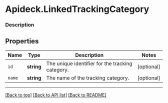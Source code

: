 # Apideck.LinkedTrackingCategory

### Description

## Properties
Name | Type | Description | Notes
------------ | ------------- | ------------- | -------------
`id` | **string** | The unique identifier for the tracking category. | [optional] 
`name` | **string** | The name of the tracking category. | [optional] 





---

[[Back to top]](#) [[Back to API list]](../../../../README.md#documentation-for-api-endpoints) [[Back to README]](../../../../README.md)


